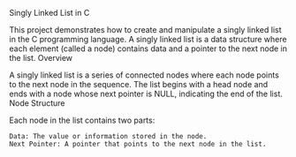 Singly Linked List in C

This project demonstrates how to create and manipulate a singly linked list in the C programming language. A singly linked list is a data structure where each element (called a node) contains data and a pointer to the next node in the list.
Overview

A singly linked list is a series of connected nodes where each node points to the next node in the sequence. The list begins with a head node and ends with a node whose next pointer is NULL, indicating the end of the list.
Node Structure

Each node in the list contains two parts:

    Data: The value or information stored in the node.
    Next Pointer: A pointer that points to the next node in the list.
